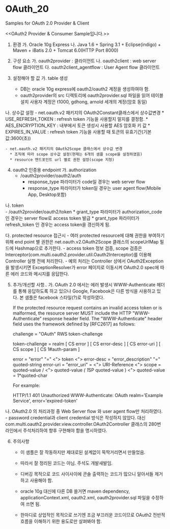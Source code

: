 OAuth_20
========

Samples for OAuth 2.0 Provider &amp; Client 

<<OAuth2 Provider & Consumer Sample입니다.>>

1. 환경
  가. Oracle 10g Express
  나. Java 1.6 + Spring 3.1 + Eclipse(indigo) + Maven + iBatis 2.0 + Tomcat 6.0(HTTP Port 8000)

2. 구성 요소
  가. oauth2provider : 클라이언트
  나. oauth2client : web server flow 클라이언트
  다. oauth2client_agentflow : User Agent flow 클라이언트 

3. 설정해야 할 값
  가. table 생성
    - DB는 oracle 10g express에 oauth2/oauth2 계정을 생성하여야 함.
    - oauth2provider의 src 디렉토리에 oauth2provider.sql 파일을 읽어 테이블 설치
      사용자 계정은 t1000, gdhong, arnold 세개의 계정(암호 동일)

  나. 상수값 설정
    - net.oauth.v2 패키지의 OAuth2Constant클래스에서 상수값변경
      * USE_REFRESH_TOKEN : refresh token 기능을 사용할지 말지를 결정함.
      * AES_ENCRYPTION_KEY : 내부에서 토큰 생성시 사용할 AES 암호화 키 값
      * EXPIRES_IN_VALUE : refresh token 기능을 사용할 때 토큰의 유효기간(기본값:3600(초))
      
    - net.oauth.v2 패키지의 OAuth2Scope 클래스에서 상수값 변경
      * 조직에 따라 scope 상수값 설정(현재는 6개의 샘플 scope을 설정하였음)
      * resource 엔드포인트 url 별로 권한 설정(scope 지정)
      
4. oauth2 인증용 endpoint
  가. authorization
     - /oauth2provider/oauth2/auth
       * response_type 파라미터가 code일 경우는 web server flow
       * response_type 파라미터가 token일 경우는 user agent flow(Mobile App, Desktop포함)

  나.  token  
     - /oauth2provider/oauth2/token
       * grant_type 파라미터가 authorization_code 인 경우는 server flow로 access token 발급
       * grant_type 파라미터가 refresh_token 인 경우는  access token을 갱신하게 됨.

  다. protected resource 접근시
     - 여러 protected resource에 대해 권한을 부여하기 위해 end point 별 권한은 net.oauth.v2.OAuth2Scope 클래스의
       scopeUrlMap 필드에 Hashmap으로 추가한다.
     - access token 정보 검증, scope 검증은 Interceptor(com.multi.oauth2.provider.util.Oauth2Interceptor)를 
       이용해 Controller 실행 전에 처리한다.
     - 예외 처리는 Controller 상에서 OAuth2Exception 을 발생시키면
       ExceptionResolver가 error 페이지로 이동시켜 OAuth2.0 spec에 따른 에러 코드와 메시지를 응답한다.


5. 추가/개선할 사항..
  가. OAuth 2.0 에서는 에러 발생시 WWW-Authenticate 헤더를 통해 응답하도록 하고 있으나
      Google, Facebook은 다른 방식을 사용하고 있다. 본 샘플은 facebook 스타일(?)로 작성하였다.


   If the protected resource request contains an invalid access token or
   is malformed, the resource server MUST include the HTTP
   "WWW-Authenticate" response header field.  The "WWW-Authenticate"
   header field uses the framework defined by [RFC2617] as follows:
 

     challenge       = "OAuth" RWS token-challenge

     token-challenge = realm
                       [ CS error ]
                       [ CS error-desc ]
                       [ CS error-uri ]
                       [ CS scope ]
                       [ CS 1#auth-param ]

     error           = "error" "=" <"> token <">
     error-desc      = "error_description" "=" quoted-string
     error-uri       = "error_uri" = <"> URI-Reference <">
     scope           = quoted-value /
                       <"> quoted-value *( 1*SP quoted-value ) <">
     quoted-value    = 1*quoted-char

   For example:

     HTTP/1.1 401 Unauthorized
     WWW-Authenticate: OAuth realm='Example Service', error='expired-token'

 나. OAuth2.0 의 처리과정 중 Web Server flow 와 user agent flow만 처리하였다.
     - password credential과 client credential 방식은 작성하지 않았다. 대신 
       com.multi.oauth2.provider.view.controller.OAuth2Controller 클래스의 280번 라인에서 
       주석처리하여 향후 구현해야 함을 명시하였다.


6. 주의사항
   - 이 샘플은 잘 작동하지만 제대로된 설계없이 뚝딱거리면서 만들었음.
   - 따라서 잘 정리된 코드는 아님. 주석도 개발새발임.
   - 디버깅 목적으로 코드 사이사이에 콘솔 출력하는 코드가 많으니 알아서들 제거하고 사용해야 함.

   - oracle 10g 대신에 다른 DB 쓸거면 maven dependency, applicationContext.xml, oauth2.xml, 
     oauth2provider.sql 파일을 수정하여 쓰면 됨.
   - 한마디로 상업적인 목적으로 쓰기엔 조금 부끄러운 코드이므로 OAuth2 전반적 흐름을 이해하기 위한 
     용도로만 살펴봐야 함.



      
    
        

  
